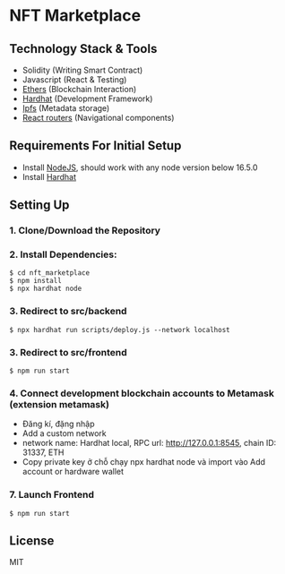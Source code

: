 # NFT Marketplace

## Technology Stack & Tools

- Solidity (Writing Smart Contract)
- Javascript (React & Testing)
- [Ethers](https://docs.ethers.io/v5/) (Blockchain Interaction)
- [Hardhat](https://hardhat.org/) (Development Framework)
- [Ipfs](https://ipfs.io/) (Metadata storage)
- [React routers](https://v5.reactrouter.com/) (Navigational components)

## Requirements For Initial Setup
- Install [NodeJS](https://nodejs.org/en/), should work with any node version below 16.5.0
- Install [Hardhat](https://hardhat.org/)

## Setting Up
### 1. Clone/Download the Repository

### 2. Install Dependencies:
```
$ cd nft_marketplace
$ npm install
$ npx hardhat node
```
### 3. Redirect to src/backend
```
$ npx hardhat run scripts/deploy.js --network localhost
```
### 3. Redirect to src/frontend
```
$ npm run start
```
### 4. Connect development blockchain accounts to Metamask (extension metamask)
- Đăng kí, đặng nhập
- Add a custom network
- network name: Hardhat local, RPC url: http://127.0.0.1:8545, chain ID: 31337, ETH
- Copy private key ở chỗ chạy npx hardhat node và import vào Add account or hardware wallet
### 7. Launch Frontend
`$ npm run start`

License
----
MIT

